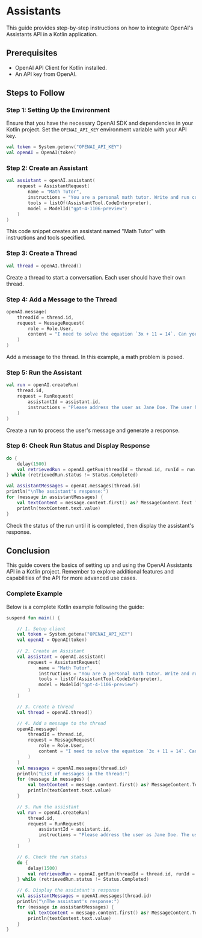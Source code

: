 # Assistants

This guide provides step-by-step instructions on how to integrate OpenAI's Assistants API in a Kotlin application.

## Prerequisites

- OpenAI API Client for Kotlin installed.
- An API key from OpenAI.

## Steps to Follow

### Step 1: Setting Up the Environment

Ensure that you have the necessary OpenAI SDK and dependencies in your Kotlin project. 
Set the `OPENAI_API_KEY` environment variable with your API key.

```kotlin
val token = System.getenv("OPENAI_API_KEY")
val openAI = OpenAI(token)
```

### Step 2: Create an Assistant

```kotlin
val assistant = openAI.assistant(
    request = AssistantRequest(
        name = "Math Tutor",
        instructions = "You are a personal math tutor. Write and run code to answer math questions.",
        tools = listOf(AssistantTool.CodeInterpreter),
        model = ModelId("gpt-4-1106-preview")
    )
)
```

This code snippet creates an assistant named "Math Tutor" with instructions and tools specified.

### Step 3: Create a Thread

```kotlin
val thread = openAI.thread()
```

Create a thread to start a conversation. Each user should have their own thread.

### Step 4: Add a Message to the Thread

```kotlin
openAI.message(
    threadId = thread.id,
    request = MessageRequest(
        role = Role.User,
        content = "I need to solve the equation `3x + 11 = 14`. Can you help me?"
    )
)
```

Add a message to the thread. In this example, a math problem is posed.

### Step 5: Run the Assistant

```kotlin
val run = openAI.createRun(
    thread.id,
    request = RunRequest(
        assistantId = assistant.id,
        instructions = "Please address the user as Jane Doe. The user has a premium account.",
    )
)
```

Create a run to process the user's message and generate a response.


### Step 6: Check Run Status and Display Response

```kotlin
do {
    delay(1500)
    val retrievedRun = openAI.getRun(threadId = thread.id, runId = run.id)
} while (retrievedRun.status != Status.Completed)

val assistantMessages = openAI.messages(thread.id)
println("\nThe assistant's response:")
for (message in assistantMessages) {
    val textContent = message.content.first() as? MessageContent.Text ?: error("Expected MessageContent.Text")
    println(textContent.text.value)
}
```

Check the status of the run until it is completed, then display the assistant's response.

## Conclusion

This guide covers the basics of setting up and using the OpenAI Assistants API in a Kotlin project. 
Remember to explore additional features and capabilities of the API for more advanced use cases.

### Complete Example

Below is a complete Kotlin example following the guide:

```kotlin
suspend fun main() {

    // 1. Setup client
    val token = System.getenv("OPENAI_API_KEY")
    val openAI = OpenAI(token)
    
    // 2. Create an Assistant
    val assistant = openAI.assistant(
        request = AssistantRequest(
            name = "Math Tutor",
            instructions = "You are a personal math tutor. Write and run code to answer math questions.",
            tools = listOf(AssistantTool.CodeInterpreter),
            model = ModelId("gpt-4-1106-preview")
        )
    )

    // 3. Create a thread
    val thread = openAI.thread()

    // 4. Add a message to the thread
    openAI.message(
        threadId = thread.id,
        request = MessageRequest(
            role = Role.User,
            content = "I need to solve the equation `3x + 11 = 14`. Can you help me?"
        )
    )
    val messages = openAI.messages(thread.id)
    println("List of messages in the thread:")
    for (message in messages) {
        val textContent = message.content.first() as? MessageContent.Text ?: error("Expected MessageContent.Text")
        println(textContent.text.value)
    }

    // 5. Run the assistant
    val run = openAI.createRun(
        thread.id,
        request = RunRequest(
            assistantId = assistant.id,
            instructions = "Please address the user as Jane Doe. The user has a premium account.",
        )
    )

    // 6. Check the run status
    do {
        delay(1500)
        val retrievedRun = openAI.getRun(threadId = thread.id, runId = run.id)
    } while (retrievedRun.status != Status.Completed)

    // 6. Display the assistant's response
    val assistantMessages = openAI.messages(thread.id)
    println("\nThe assistant's response:")
    for (message in assistantMessages) {
        val textContent = message.content.first() as? MessageContent.Text ?: error("Expected MessageContent.Text")
        println(textContent.text.value)
    }
}
```
